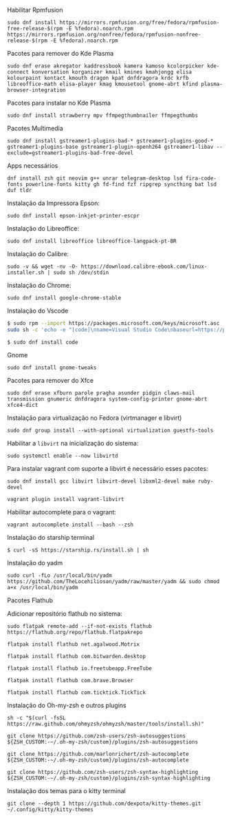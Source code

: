 Habilitar Rpmfusion

`sudo dnf install https://mirrors.rpmfusion.org/free/fedora/rpmfusion-free-release-$(rpm -E %fedora).noarch.rpm https://mirrors.rpmfusion.org/nonfree/fedora/rpmfusion-nonfree-release-$(rpm -E %fedora).noarch.rpm`

Pacotes para remover do Kde Plasma

`sudo dnf erase akregator kaddressbook kamera kamoso kcolorpicker kde-connect konversation korganizer kmail kmines kmahjongg elisa kolourpaint kontact kmouth dragon kpat dnfdragora krdc krfb libreoffice-math elisa-player kmag kmousetool gnome-abrt kfind plasma-browser-integration`

Pacotes para instalar no Kde Plasma

`sudo dnf install strawberry mpv ffmpegthumbnailer ffmpegthumbs`

Pacotes Multimedia

`sudo dnf install gstreamer1-plugins-bad-* gstreamer1-plugins-good-* gstreamer1-plugins-base gstreamer1-plugin-openh264 gstreamer1-libav --exclude=gstreamer1-plugins-bad-free-devel`

Apps necessários

`dnf install zsh git neovim g++ unrar telegram-desktop lsd fira-code-fonts powerline-fonts kitty gh fd-find fzf ripgrep syncthing bat lsd duf tldr`

Instalação da Impressora Epson:

`sudo dnf install epson-inkjet-printer-escpr`

Instalação do Libreoffice:

`sudo dnf install libreoffice libreoffice-langpack-pt-BR`

Instalação do Calibre:

`sudo -v && wget -nv -O- https://download.calibre-ebook.com/linux-installer.sh | sudo sh /dev/stdin`

Instalação do Chrome:

`sudo dnf install google-chrome-stable`

Instalação do Vscode

```bash
$ sudo rpm --import https://packages.microsoft.com/keys/microsoft.asc
sudo sh -c 'echo -e "[code]\nname=Visual Studio Code\nbaseurl=https://packages.microsoft.com/yumrepos/vscode\nenabled=1\ngpgcheck=1\ngpgkey=https://packages.microsoft.com/keys/microsoft.asc" > /etc/yum.repos.d/vscode.repo'
```

`$ sudo dnf install code`

Gnome

`sudo dnf install gnome-tweaks`

Pacotes para remover do Xfce

`sudo dnf erase xfburn parole pragha asunder pidgin claws-mail transmission gnumeric dnfdragora system-config-printer gnome-abrt xfce4-dict`

Instalação para virtualização no Fedora (virtmanager e libvirt)

`sudo dnf group install --with-optional virtualization guestfs-tools`

Habilitar a `libvirt` na inicialização do sistema:

`sudo systemctl enable --now libvirtd`

Para instalar vagrant com suporte a libvirt é necessário esses pacotes:

`sudo dnf install gcc libvirt libvirt-devel libxml2-devel make ruby-devel`

`vagrant plugin install vagrant-libvirt`

Habilitar autocomplete para o vagrant:

`vagrant autocomplete install --bash --zsh`

Instalação do starship terminal

`$ curl -sS https://starship.rs/install.sh | sh`

Instalação do yadm

`sudo curl -fLo /usr/local/bin/yadm https://github.com/TheLocehiliosan/yadm/raw/master/yadm && sudo chmod a+x /usr/local/bin/yadm`

Pacotes Flathub

Adicionar repositório flathub no sistema:

`sudo flatpak remote-add --if-not-exists flathub https://flathub.org/repo/flathub.flatpakrepo`

`flatpak install flathub net.agalwood.Motrix`

`flatpak install flathub com.bitwarden.desktop`

`flatpak install flathub io.freetubeapp.FreeTube`

`flatpak install flathub com.brave.Browser`

`flatpak install flathub com.ticktick.TickTick`

Instalação do Oh-my-zsh e outros plugins

`sh -c "$(curl -fsSL https://raw.github.com/ohmyzsh/ohmyzsh/master/tools/install.sh)"`

`git clone https://github.com/zsh-users/zsh-autosuggestions ${ZSH_CUSTOM:-~/.oh-my-zsh/custom}/plugins/zsh-autosuggestions`

`git clone https://github.com/marlonrichert/zsh-autocomplete ${ZSH_CUSTOM:-~/.oh-my-zsh/custom}/plugins/zsh-autocomplete`

`git clone https://github.com/zsh-users/zsh-syntax-highlighting ${ZSH_CUSTOM:-~/.oh-my-zsh/custom}/plugins/zsh-syntax-highlighting`

Instalação dos temas para o kitty terminal

`git clone --depth 1 https://github.com/dexpota/kitty-themes.git ~/.config/kitty/kitty-themes`

